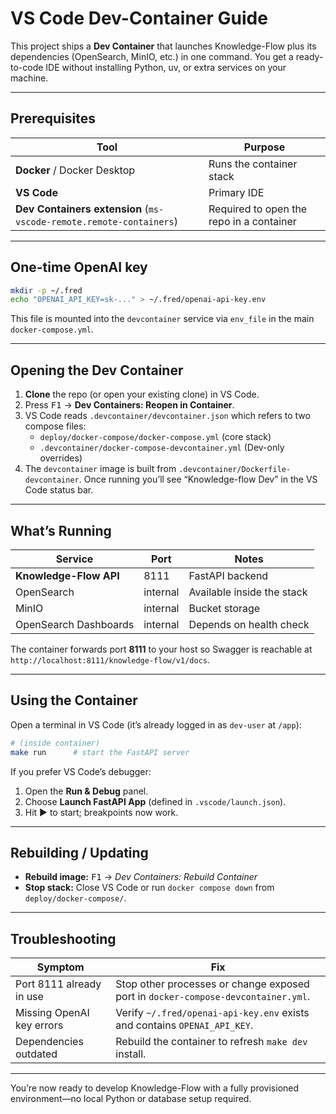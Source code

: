 # VS Code Dev-Container Guide

This project ships a **Dev Container** that launches Knowledge-Flow plus its dependencies (OpenSearch, MinIO, etc.) in one command. You get a ready-to-code IDE without installing Python, uv, or extra services on your machine.

---

## Prerequisites

| Tool | Purpose |
|------|---------|
| **Docker** / Docker Desktop | Runs the container stack |
| **VS Code** | Primary IDE |
| **Dev Containers extension** (`ms-vscode-remote.remote-containers`) | Required to open the repo in a container |

---

## One-time OpenAI key

```bash
mkdir -p ~/.fred
echo "OPENAI_API_KEY=sk-..." > ~/.fred/openai-api-key.env
```

This file is mounted into the `devcontainer` service via `env_file` in the main `docker-compose.yml`.

---

## Opening the Dev Container

1. **Clone** the repo (or open your existing clone) in VS Code.  
2. Press <kbd>F1</kbd> → **Dev Containers: Reopen in Container**.  
3. VS Code reads `.devcontainer/devcontainer.json` which refers to two compose files:  
   - `deploy/docker-compose/docker-compose.yml` (core stack)  
   - `.devcontainer/docker-compose-devcontainer.yml` (Dev-only overrides)  
4. The `devcontainer` image is built from `.devcontainer/Dockerfile-devcontainer`. Once running you’ll see “Knowledge-flow Dev” in the VS Code status bar.

---

## What’s Running

| Service        | Port | Notes |
|----------------|------|-------|
| **Knowledge-Flow API** | 8111 | FastAPI backend |
| OpenSearch      | internal | Available inside the stack |
| MinIO           | internal | Bucket storage |
| OpenSearch Dashboards | internal | Depends on health check |

The container forwards port **8111** to your host so Swagger is reachable at `http://localhost:8111/knowledge-flow/v1/docs`.

---

## Using the Container

Open a terminal in VS Code (it’s already logged in as `dev-user` at `/app`):

```bash
# (inside container)
make run      # start the FastAPI server
```

If you prefer VS Code’s debugger:

1. Open the **Run & Debug** panel.  
2. Choose **Launch FastAPI App** (defined in `.vscode/launch.json`).  
3. Hit ▶ to start; breakpoints now work.

---

## Rebuilding / Updating

- **Rebuild image:** <kbd>F1</kbd> → *Dev Containers: Rebuild Container*  
- **Stop stack:** Close VS Code or run `docker compose down` from `deploy/docker-compose/`.

---

## Troubleshooting

| Symptom | Fix |
|---------|-----|
| Port 8111 already in use | Stop other processes or change exposed port in `docker-compose-devcontainer.yml`. |
| Missing OpenAI key errors | Verify `~/.fred/openai-api-key.env` exists and contains `OPENAI_API_KEY`. |
| Dependencies outdated | Rebuild the container to refresh `make dev` install. |

---

You’re now ready to develop Knowledge-Flow with a fully provisioned environment—no local Python or database setup required.
